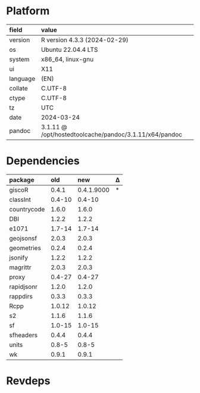 # Platform

|field    |value                                                  |
|:--------|:------------------------------------------------------|
|version  |R version 4.3.3 (2024-02-29)                           |
|os       |Ubuntu 22.04.4 LTS                                     |
|system   |x86_64, linux-gnu                                      |
|ui       |X11                                                    |
|language |(EN)                                                   |
|collate  |C.UTF-8                                                |
|ctype    |C.UTF-8                                                |
|tz       |UTC                                                    |
|date     |2024-03-24                                             |
|pandoc   |3.1.11 @ /opt/hostedtoolcache/pandoc/3.1.11/x64/pandoc |

# Dependencies

|package     |old    |new        |Δ  |
|:-----------|:------|:----------|:--|
|giscoR      |0.4.1  |0.4.1.9000 |*  |
|classInt    |0.4-10 |0.4-10     |   |
|countrycode |1.6.0  |1.6.0      |   |
|DBI         |1.2.2  |1.2.2      |   |
|e1071       |1.7-14 |1.7-14     |   |
|geojsonsf   |2.0.3  |2.0.3      |   |
|geometries  |0.2.4  |0.2.4      |   |
|jsonify     |1.2.2  |1.2.2      |   |
|magrittr    |2.0.3  |2.0.3      |   |
|proxy       |0.4-27 |0.4-27     |   |
|rapidjsonr  |1.2.0  |1.2.0      |   |
|rappdirs    |0.3.3  |0.3.3      |   |
|Rcpp        |1.0.12 |1.0.12     |   |
|s2          |1.1.6  |1.1.6      |   |
|sf          |1.0-15 |1.0-15     |   |
|sfheaders   |0.4.4  |0.4.4      |   |
|units       |0.8-5  |0.8-5      |   |
|wk          |0.9.1  |0.9.1      |   |

# Revdeps

